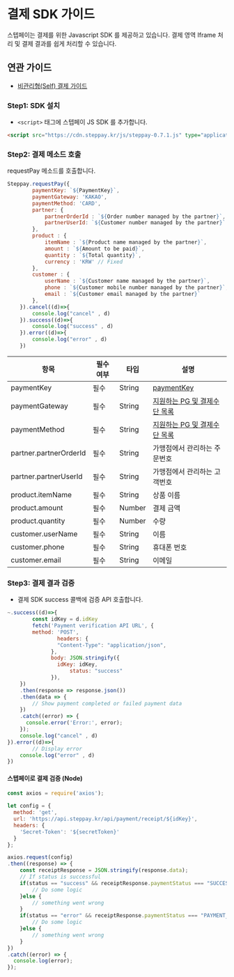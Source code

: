 # 결제 SDK 가이드

스텝페이는 결제를 위한 Javascript SDK 를 제공하고 있습니다. 결제 영역 Iframe 처리 및 결제 결과를 쉽게 처리할 수 있습니다.

## 연관 가이드

- [비관리형(Self) 결제 가이드](./07-2_Self_결제.md)

### Step1: SDK 설치

- `<script>` 태그에 스텝페이 JS SDK 를 추가합니다.

```html
<script src="https://cdn.steppay.kr/js/steppay-0.7.1.js" type="application/javascript"></script>
```

### Step2: 결제 메소드 호출

requestPay 메소드를 호출합니다.

```jsx
Steppay.requestPay({
        paymentKey: `${PaymentKey}`,
        paymentGateway: 'KAKAO',
        paymentMethod: 'CARD',
        partner: {
            partnerOrderId : `${Order number managed by the partner}`,
            partnerUserId: `${Customer number managed by the partner}`
        },
        product : {
            itemName : `${Product name managed by the partner}`,
            amount : `${Amount to be paid}`,
            quantity : `${Total quantity}`,
            currency : 'KRW' // Fixed
        },
        customer : {
            userName : `${Customer name managed by the partner}`,
            phone : `${Customer mobile number managed by the partner}`,
            email : `${Customer email managed by the partner}`
        },
    }).cancel((d)=>{
        console.log("cancel" , d)
    }).success((d)=>{
        console.log("success" , d)
    }).error((d)=>{
        console.log("error" , d)
    })
```

| 항목                     | 필수 여부 | 타입     | 설명                                               |
|------------------------|-------|--------|--------------------------------------------------|
| paymentKey             | 필수    | String | [paymentKey](./01_인증.md)                         |
| paymentGateway         | 필수    | String | [지원하는 PG 및 결제수단 목록](./07-0_결제.md#지원하는-pg-및-결제수단) |
| paymentMethod          | 필수    | String | [지원하는 PG 및 결제수단 목록](./07-0_결제.md#지원하는-pg-및-결제수단) |
| partner.partnerOrderId | 필수    | String | 가맹점에서 관리하는 주문번호                                  |
| partner.partnerUserId  | 필수    | String | 가맹점에서 관리하는 고객번호                                  |
| product.itemName       | 필수    | String | 상품 이름                                            |
| product.amount         | 필수    | Number | 결제 금액                                            |
| product.quantity       | 필수    | Number | 수량                                               |
| customer.userName      | 필수    | String | 이름                                               |
| customer.phone         | 필수    | String | 휴대폰 번호                                           |
| customer.email         | 필수    | String | 이메일                                              |

### Step3: 결제 결과 검증

- 결제 SDK success 콜백에 검증 API 호출합니다.

```jsx
~.success((d)=>{
		const idKey = d.idKey
		fetch('Payment verification API URL', {
        method: 'POST',
				headers: {
			    "Content-Type": "application/json",
			  },
			  body: JSON.stringify({
			    idKey: idKey,
					status: "success"
			  }),
    })
    .then(response => response.json())
    .then(data => {
        // Show payment completed or failed payment data
    })
    .catch((error) => {
      console.error('Error:', error);
    });
    console.log("cancel" , d)
}).error((d)=>{
		// Display error
    console.log("error" , d)
})
```

#### 스텝페이로 결제 검증 (Node)

```jsx
const axios = require('axios');

let config = {
  method: 'get',
  url: 'https://api.steppay.kr/api/payment/receipt/${idKey}',
  headers: { 
    'Secret-Token': '${secretToken}'
  }
};

axios.request(config)
.then((response) => {
	const receiptResponse = JSON.stringify(response.data);
    // If status is successful
	if(status == "success" && receiptResponse.paymentStatus === "SUCCESS") {
		// Do some logic
	}else {
		// something went wrong
	}
	if(status == "error" && receiptResponse.paymentStatus === "PAYMENT_FAILURE") {
		// Do some logic
	}else {
		// something went wrong
	}
})
.catch((error) => {
  console.log(error);
});
```